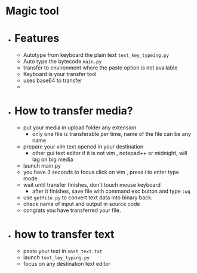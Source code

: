 # Magic tool 

- # Features
  - Autotype from keyboard the plain text `text_key_typeing.py`
  - Auto type the bytecode `main.py`
  - transfer to environment where the paste option is not available
  - Keyboard is your transfer tool
  - uses base64 to transfer
  - 
- # How to transfer media?
  - put your media in upload folder any extension
    - only one file is transferable per time, name of the file can be any name
  - prepare your vim text opened in your destination
    - other gui text editor if it is not vim , notepad++ or midnight, will lag on big media
  - launch main.py
  - you have 3 seconds to focus click on vim , press i to enter type mode
  - wait until transfer finishes, don't touch mouse keyboard
    - after it finishes, save file with command esc button and type `:wq` 
  - use `getfile.py` to convert text data into binary back.
  - check name of input and output in source code
  - congrats you have transferred your file.
- # how to transfer text
  - paste your text in `vash_text.txt`
  - launch `text_ley_typing.py`
  - focus on any destination text editor